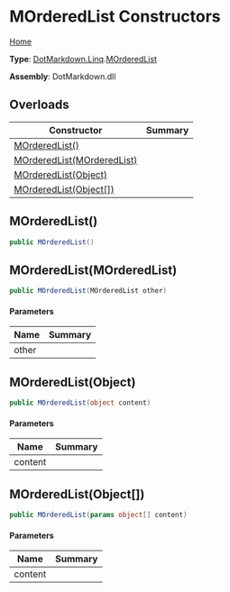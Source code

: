 # MOrderedList Constructors

[Home](../../../../README.md)

**Type**: [DotMarkdown.Linq](../../README.md)\.[MOrderedList](../README.md)

**Assembly**: DotMarkdown\.dll

## Overloads

| Constructor | Summary |
| ----------- | ------- |
| [MOrderedList()](#DotMarkdown_Linq_MOrderedList__ctor) | |
| [MOrderedList(MOrderedList)](#DotMarkdown_Linq_MOrderedList__ctor_DotMarkdown_Linq_MOrderedList_) | |
| [MOrderedList(Object)](#DotMarkdown_Linq_MOrderedList__ctor_System_Object_) | |
| [MOrderedList(Object\[\])](#DotMarkdown_Linq_MOrderedList__ctor_System_Object___) | |

## MOrderedList\(\)<a name="DotMarkdown_Linq_MOrderedList__ctor"></a>

```csharp
public MOrderedList()
```

## MOrderedList\(MOrderedList\)<a name="DotMarkdown_Linq_MOrderedList__ctor_DotMarkdown_Linq_MOrderedList_"></a>

```csharp
public MOrderedList(MOrderedList other)
```

#### Parameters

| Name | Summary |
| ---- | ------- |
| other | |

## MOrderedList\(Object\)<a name="DotMarkdown_Linq_MOrderedList__ctor_System_Object_"></a>

```csharp
public MOrderedList(object content)
```

#### Parameters

| Name | Summary |
| ---- | ------- |
| content | |

## MOrderedList\(Object\[\]\)<a name="DotMarkdown_Linq_MOrderedList__ctor_System_Object___"></a>

```csharp
public MOrderedList(params object[] content)
```

#### Parameters

| Name | Summary |
| ---- | ------- |
| content | |

